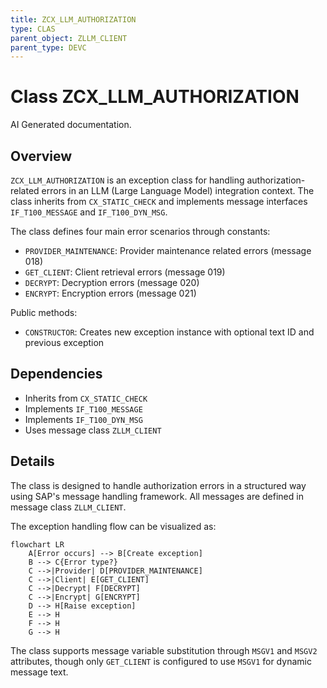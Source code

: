 ```yaml
---
title: ZCX_LLM_AUTHORIZATION
type: CLAS
parent_object: ZLLM_CLIENT
parent_type: DEVC
---
```


# Class ZCX_LLM_AUTHORIZATION

AI Generated documentation.
## Overview
`ZCX_LLM_AUTHORIZATION` is an exception class for handling authorization-related errors in an LLM (Large Language Model) integration context. The class inherits from `CX_STATIC_CHECK` and implements message interfaces `IF_T100_MESSAGE` and `IF_T100_DYN_MSG`.

The class defines four main error scenarios through constants:
- `PROVIDER_MAINTENANCE`: Provider maintenance related errors (message 018)
- `GET_CLIENT`: Client retrieval errors (message 019)
- `DECRYPT`: Decryption errors (message 020) 
- `ENCRYPT`: Encryption errors (message 021)

Public methods:
- `CONSTRUCTOR`: Creates new exception instance with optional text ID and previous exception

## Dependencies
- Inherits from `CX_STATIC_CHECK`
- Implements `IF_T100_MESSAGE`
- Implements `IF_T100_DYN_MSG`
- Uses message class `ZLLM_CLIENT`

## Details
The class is designed to handle authorization errors in a structured way using SAP's message handling framework. All messages are defined in message class `ZLLM_CLIENT`.

The exception handling flow can be visualized as:

```mermaid
flowchart LR
    A[Error occurs] --> B[Create exception]
    B --> C{Error type?}
    C -->|Provider| D[PROVIDER_MAINTENANCE]
    C -->|Client| E[GET_CLIENT]
    C -->|Decrypt| F[DECRYPT]
    C -->|Encrypt| G[ENCRYPT]
    D --> H[Raise exception]
    E --> H
    F --> H
    G --> H
```

The class supports message variable substitution through `MSGV1` and `MSGV2` attributes, though only `GET_CLIENT` is configured to use `MSGV1` for dynamic message text.

